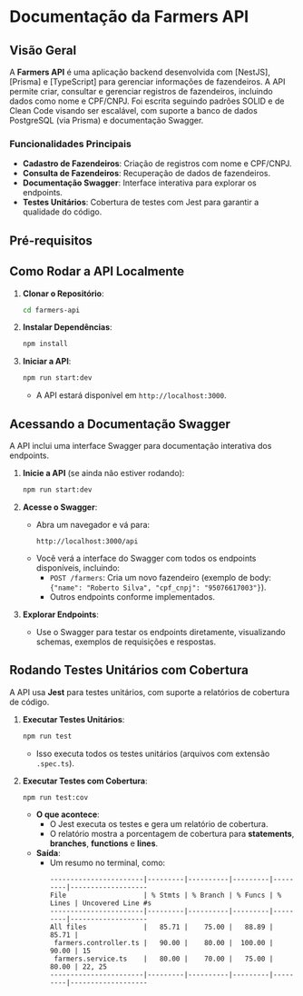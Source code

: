 # Documentação da Farmers API

## Visão Geral

A **Farmers API** é uma aplicação backend desenvolvida com [NestJS], [Prisma] e [TypeScript] para gerenciar informações de fazendeiros. A API permite criar, consultar e gerenciar registros de fazendeiros, incluindo dados como nome e CPF/CNPJ. Foi escrita seguindo padrões SOLID e de Clean Code visando ser escalável, com suporte a banco de dados PostgreSQL (via Prisma) e documentação Swagger.

### Funcionalidades Principais
- **Cadastro de Fazendeiros**: Criação de registros com nome e CPF/CNPJ.
- **Consulta de Fazendeiros**: Recuperação de dados de fazendeiros.
- **Documentação Swagger**: Interface interativa para explorar os endpoints.
- **Testes Unitários**: Cobertura de testes com Jest para garantir a qualidade do código.

## Pré-requisitos


## Como Rodar a API Localmente

1. **Clonar o Repositório**:
   ```bash
   cd farmers-api
   ```

2. **Instalar Dependências**:
   ```bash
   npm install
   ```

3. **Iniciar a API**:
   ```bash
   npm run start:dev
   ```
   - A API estará disponível em `http://localhost:3000`.

## Acessando a Documentação Swagger

A API inclui uma interface Swagger para documentação interativa dos endpoints.

1. **Inicie a API** (se ainda não estiver rodando):
   ```bash
   npm run start:dev
   ```

2. **Acesse o Swagger**:
   - Abra um navegador e vá para:
     ```
     http://localhost:3000/api
     ```
   - Você verá a interface do Swagger com todos os endpoints disponíveis, incluindo:
     - `POST /farmers`: Cria um novo fazendeiro (exemplo de body: `{"name": "Roberto Silva", "cpf_cnpj": "95076617003"}`).
     - Outros endpoints conforme implementados.

3. **Explorar Endpoints**:
   - Use o Swagger para testar os endpoints diretamente, visualizando schemas, exemplos de requisições e respostas.

## Rodando Testes Unitários com Cobertura

A API usa **Jest** para testes unitários, com suporte a relatórios de cobertura de código.

1. **Executar Testes Unitários**:
   ```bash
   npm run test
   ```
   - Isso executa todos os testes unitários (arquivos com extensão `.spec.ts`).

2. **Executar Testes com Cobertura**:
   ```bash
   npm run test:cov
   ```
   - **O que acontece**:
     - O Jest executa os testes e gera um relatório de cobertura.
     - O relatório mostra a porcentagem de cobertura para **statements**, **branches**, **functions** e **lines**.
   - **Saída**:
     - Um resumo no terminal, como:
       ```
       -----------------------|---------|----------|---------|---------|-------------------
       File                   | % Stmts | % Branch | % Funcs | % Lines | Uncovered Line #s 
       -----------------------|---------|----------|---------|---------|-------------------
       All files              |   85.71 |    75.00 |   88.89 |   85.71 |                   
        farmers.controller.ts |   90.00 |    80.00 |  100.00 |   90.00 | 15                
        farmers.service.ts    |   80.00 |    70.00 |   75.00 |   80.00 | 22, 25            
       -----------------------|---------|----------|---------|---------|-------------------
       ```